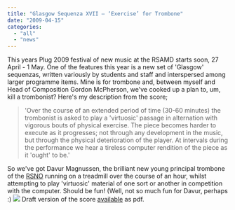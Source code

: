 ```yaml
---
title: "Glasgow Sequenza XVII – ‘Exercise’ for Trombone"
date: "2009-04-15"
categories: 
  - "all"
  - "news"
---
```


This years Plug 2009 festival of new music at the RSAMD starts soon, 27 April - 1 May. One of the features this year is a new set of 'Glasgow' sequenzas, written variously by students and staff and interspersed among larger programme items. Mine is for trombone and, between myself and Head of Composition Gordon McPherson, we've cooked up a plan to, um, kill a trombonist? Here's my description from the score;

> 'Over the course of an extended period of time (30-60 minutes) the trombonist is asked to play a 'virtuosic' passage in alternation with vigorous bouts of physical exercise. The piece becomes harder to execute as it progresses; not through any development in the music, but through the physical deterioration of the player. At intervals during the performance we hear a tireless computer rendition of the piece as it 'ought' to be.'

So we've got Davur Magnussen, the brilliant new young principal trombone of the [RSNO](http://www.rsno.org.uk/) running on a treadmill over the course of an hour, whilst attempting to play 'virtuosic' material of one sort or another in competition with the computer. Should be fun! (Well, not so much fun for Davur, perhaps :) [![](http://tedthetrumpet.files.wordpress.com/2009/04/exercise_ex.png?w=300)](http://tedthetrumpet.files.wordpress.com/2009/04/exercise_ex.png) Draft version of the score [available](https://tedthetrumpet.files.wordpress.com/2021/06/exercise_d3.pdf) as pdf.
